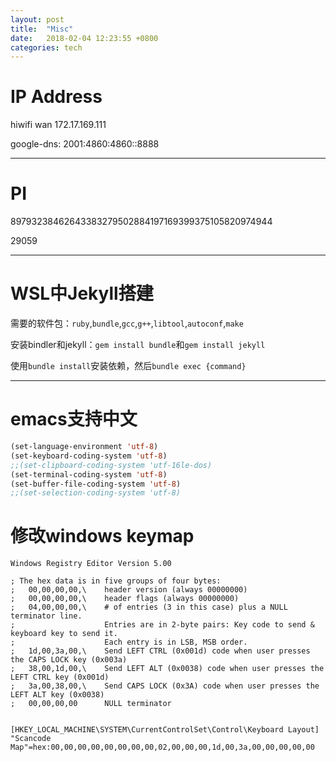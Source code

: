 ```yaml
---
layout: post
title:  "Misc"
date:   2018-02-04 12:23:55 +0800
categories: tech
---
```


# IP Address

hiwifi wan 172.17.169.111

google-dns: 2001:4860:4860::8888

---

# PI

89793238462643383279502884197169399375105820974944

29059

---

# WSL中Jekyll搭建

需要的软件包：`ruby`,`bundle`,`gcc`,`g++`,`libtool`,`autoconf`,`make`

安装bindler和jekyll：`gem install bundle`和`gem install jekyll`

使用`bundle install`安装依赖，然后`bundle exec {command}`


---

# emacs支持中文

```lisp
(set-language-environment 'utf-8)
(set-keyboard-coding-system 'utf-8)
;;(set-clipboard-coding-system 'utf-16le-dos)
(set-terminal-coding-system 'utf-8)
(set-buffer-file-coding-system 'utf-8)
;;(set-selection-coding-system 'utf-8)
```

# 修改windows keymap

```
Windows Registry Editor Version 5.00

; The hex data is in five groups of four bytes:
;   00,00,00,00,\    header version (always 00000000)
;   00,00,00,00,\    header flags (always 00000000)
;   04,00,00,00,\    # of entries (3 in this case) plus a NULL terminator line.
;                    Entries are in 2-byte pairs: Key code to send & keyboard key to send it.
;                    Each entry is in LSB, MSB order.
;   1d,00,3a,00,\    Send LEFT CTRL (0x001d) code when user presses the CAPS LOCK key (0x003a)
;   38,00,1d,00,\    Send LEFT ALT (0x0038) code when user presses the LEFT CTRL key (0x001d) 
;   3a,00,38,00,\    Send CAPS LOCK (0x3A) code when user presses the LEFT ALT key (0x0038) 
;   00,00,00,00      NULL terminator


[HKEY_LOCAL_MACHINE\SYSTEM\CurrentControlSet\Control\Keyboard Layout]
"Scancode Map"=hex:00,00,00,00,00,00,00,00,02,00,00,00,1d,00,3a,00,00,00,00,00
```